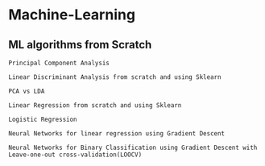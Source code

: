 # Machine-Learning
## ML algorithms from Scratch


``` 
Principal Component Analysis
``` 
```Linear Discriminant Analysis from scratch and using Sklearn```
``` 
PCA vs LDA
``` 
```Linear Regression from scratch and using Sklearn```
``` 
Logistic Regression
``` 
```Neural Networks for linear regression using Gradient Descent```
``` 
Neural Networks for Binary Classification using Gradient Descent with Leave-one-out cross-validation(LOOCV)
```
